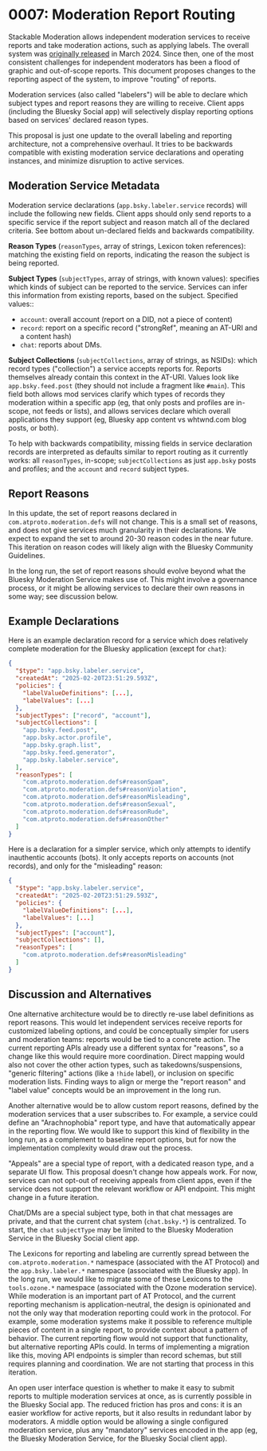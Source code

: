 0007: Moderation Report Routing
===============================

Stackable Moderation allows independent moderation services to receive reports and take moderation actions, such as applying labels. The overall system was [originally released](https://docs.bsky.app/blog/blueskys-moderation-architecture) in March 2024\. Since then, one of the most consistent challenges for independent moderators has been a flood of graphic and out-of-scope reports. This document proposes changes to the reporting aspect of the system, to improve "routing" of reports.

Moderation services (also called "labelers") will be able to declare which subject types and report reasons they are willing to receive. Client apps (including the Bluesky Social app) will selectively display reporting options based on services' declared reason types.

This proposal is just one update to the overall labeling and reporting architecture, not a comprehensive overhaul. It tries to be backwards compatible with existing moderation service declarations and operating instances, and minimize disruption to active services.

## Moderation Service Metadata

Moderation service declarations (`app.bsky.labeler.service` records) will include the following new fields. Client apps should only send reports to a specific service if the report subject and reason match all of the declared criteria. See bottom about un-declared fields and backwards compatibility.

**Reason Types** (`reasonTypes`, array of strings, Lexicon token references): matching the existing field on reports, indicating the reason the subject is being reported.

**Subject Types** (`subjectTypes`, array of strings, with known values): specifies which kinds of subject can be reported to the service. Services can infer this information from existing reports, based on the subject. Specified values::

- `account`: overall account (report on a DID, not a piece of content)  
- `record`: report on a specific record ("strongRef", meaning an AT-URI and a content hash)  
- `chat`: reports about DMs.

**Subject Collections** (`subjectCollections`, array of strings, as NSIDs): which record types ("collection") a service accepts reports for. Reports themselves already contain this context in the AT-URI. Values look like `app.bsky.feed.post` (they should not include a fragment like `#main`). This field both allows mod services clarify which types of records they moderation within a specific app (eg, that only posts and profiles are in-scope, not feeds or lists), and allows services declare which overall applications they support (eg, Bluesky app content vs whtwnd.com blog posts, or both).

To help with backwards compatibility, missing fields in service declaration records are interpreted as defaults similar to report routing as it currently works: all `reasonTypes`, in-scope;  `subjectCollections` as just `app.bsky` posts and profiles; and the `account` and `record` subject types.

## Report Reasons

In this update, the set of report reasons declared in `com.atproto.moderation.defs` will not change. This is a small set of reasons, and does not give services much granularity in their declarations. We expect to expand the set to around 20-30 reason codes in the near future. This iteration on reason codes will likely align with the Bluesky Community Guidelines.

In the long run, the set of report reasons should evolve beyond what the Bluesky Moderation Service makes use of. This might involve a governance process, or it might be allowing services to declare their own reasons in some way; see discussion below.

## Example Declarations

Here is an example declaration record for a service which does relatively complete moderation for the Bluesky application (except for `chat`):

```json
{
  "$type": "app.bsky.labeler.service",
  "createdAt": "2025-02-20T23:51:29.593Z",
  "policies": {
    "labelValueDefinitions": [...],
    "labelValues": [...]
  },
  "subjectTypes": ["record", "account"],
  "subjectCollections": [
    "app.bsky.feed.post",
    "app.bsky.actor.profile",
    "app.bsky.graph.list",
    "app.bsky.feed.generator",
    "app.bsky.labeler.service",
  ],
  "reasonTypes": [
    "com.atproto.moderation.defs#reasonSpam",
    "com.atproto.moderation.defs#reasonViolation",
    "com.atproto.moderation.defs#reasonMisleading",
    "com.atproto.moderation.defs#reasonSexual",
    "com.atproto.moderation.defs#reasonRude",
    "com.atproto.moderation.defs#reasonOther"
  ]
}
```

Here is a declaration for a simpler service, which only attempts to identify inauthentic accounts (bots). It only accepts reports on accounts (not records), and only for the "misleading" reason:

```json
{
  "$type": "app.bsky.labeler.service",
  "createdAt": "2025-02-20T23:51:29.593Z",
  "policies": {
    "labelValueDefinitions": [...],
    "labelValues": [...]
  },
  "subjectTypes": ["account"],
  "subjectCollections": [],
  "reasonTypes": [
    "com.atproto.moderation.defs#reasonMisleading"
  ]
}
```

## Discussion and Alternatives

One alternative architecture would be to directly re-use label definitions as report reasons. This would let independent services receive reports for customized labeling options, and could be conceptually simpler for users and moderation teams: reports would be tied to a concrete action. The current reporting APIs already use a different syntax for "reasons", so a change like this would require more coordination. Direct mapping would also not cover the other action types, such as  takedowns/suspensions, "generic filtering" actions (like a `!hide` label), or inclusion on specific moderation lists. Finding ways to align or merge the "report reason" and "label value" concepts would be an improvement in the long run.

Another alternative would be to allow custom report reasons, defined by the moderation services that a user subscribes to. For example, a service could define an "Arachnophobia" report type, and have that automatically appear in the reporting flow. We would like to support this kind of flexibility in the long run, as a complement to baseline report options, but for now the implementation complexity would draw out the process.

"Appeals" are a special type of report, with a dedicated reason type, and a separate UI flow. This proposal doesn't change how appeals work. For now, services can not opt-out of receiving appeals from client apps, even if the service does not support the relevant workflow or API endpoint. This might change in a future iteration.

Chat/DMs are a special subject type, both in that chat messages are private, and that the current chat system (`chat.bsky.*`) is centralized. To start, the `chat` `subjectType` may be limited to the Bluesky Moderation Service in the Bluesky Social client app.

The Lexicons for reporting and labeling are currently spread between the `com.atproto.moderation.*` namespace (associated with the AT Protocol) and the `app.bsky.labeler.*` namespace (associated with the Bluesky app). In the long run, we would like to migrate some of these Lexicons to the `tools.ozone.*` namespace (associated with the Ozone moderation service). While moderation is an important part of AT Protocol, and the current reporting mechanism is application-neutral, the design is opinionated and not the only way that moderation reporting could work in the protocol. For example, some moderation systems make it possible to reference multiple pieces of content in a single report, to provide context about a pattern of behavior. The current reporting flow would not support that functionality, but alternative reporting APIs could. In terms of implementing a migration like this, moving API endpoints is simpler than record schemas, but still requires planning and coordination. We are not starting that process in this iteration.

An open user interface question is whether to make it easy to submit reports to multiple moderation services at once, as is currently possible in the Bluesky Social app. The reduced friction has pros and cons: it is an easier workflow for active reports, but it also results in redundant labor by moderators. A middle option would be allowing a single configured moderation service, plus any "mandatory" services encoded in the app (eg, the Bluesky Moderation Service, for the Bluesky Social client app).
